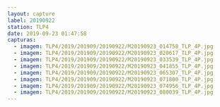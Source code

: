 ```yaml
---
layout: capture
label: 20190922
station: TLP4
date: 2019-09-23 01:47:58
capturas:
  - imagem: TLP4/2019/201909/20190922/M20190923_014758_TLP_4P.jpg
  - imagem: TLP4/2019/201909/20190922/M20190923_020617_TLP_4P.jpg
  - imagem: TLP4/2019/201909/20190922/M20190923_033539_TLP_4P.jpg
  - imagem: TLP4/2019/201909/20190922/M20190923_041855_TLP_4P.jpg
  - imagem: TLP4/2019/201909/20190922/M20190923_065307_TLP_4P.jpg
  - imagem: TLP4/2019/201909/20190922/M20190923_071800_TLP_4P.jpg
  - imagem: TLP4/2019/201909/20190922/M20190923_074956_TLP_4P.jpg
  - imagem: TLP4/2019/201909/20190922/M20190923_080039_TLP_4P.jpg
---
```

